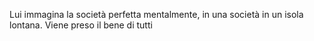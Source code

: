 Lui immagina la società perfetta mentalmente, in una società in un isola lontana.
Viene preso il bene di tutti